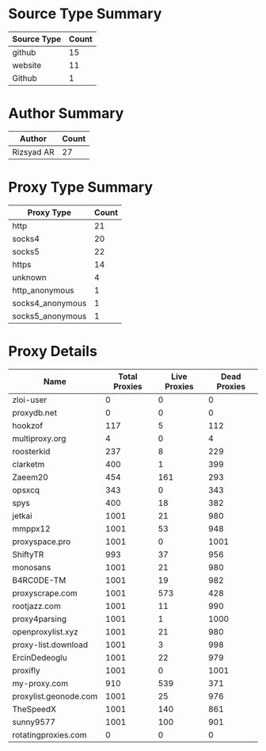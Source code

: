 # Source Type Summary

| Source Type | Count |
|-------------|-------|
| github | 15 |
| website | 11 |
| Github | 1 |


# Author Summary

| Author | Count |
|--------|-------|
| Rizsyad AR | 27 |


# Proxy Type Summary

| Proxy Type | Count |
|------------|-------|
| http | 21 |
| socks4 | 20 |
| socks5 | 22 |
| https | 14 |
| unknown | 4 |
| http_anonymous | 1 |
| socks4_anonymous | 1 |
| socks5_anonymous | 1 |


# Proxy Details

| Name | Total Proxies | Live Proxies | Dead Proxies |
|------|---------------|--------------|---------------|
| zloi-user | 0 | 0 | 0 |
| proxydb.net | 0 | 0 | 0 |
| hookzof | 117 | 5 | 112 |
| multiproxy.org | 4 | 0 | 4 |
| roosterkid | 237 | 8 | 229 |
| clarketm | 400 | 1 | 399 |
| Zaeem20 | 454 | 161 | 293 |
| opsxcq | 343 | 0 | 343 |
| spys | 400 | 18 | 382 |
| jetkai | 1001 | 21 | 980 |
| mmppx12 | 1001 | 53 | 948 |
| proxyspace.pro | 1001 | 0 | 1001 |
| ShiftyTR | 993 | 37 | 956 |
| monosans | 1001 | 21 | 980 |
| B4RC0DE-TM | 1001 | 19 | 982 |
| proxyscrape.com | 1001 | 573 | 428 |
| rootjazz.com | 1001 | 11 | 990 |
| proxy4parsing | 1001 | 1 | 1000 |
| openproxylist.xyz | 1001 | 21 | 980 |
| proxy-list.download | 1001 | 3 | 998 |
| ErcinDedeoglu | 1001 | 22 | 979 |
| proxifly | 1001 | 0 | 1001 |
| my-proxy.com | 910 | 539 | 371 |
| proxylist.geonode.com | 1001 | 25 | 976 |
| TheSpeedX | 1001 | 140 | 861 |
| sunny9577 | 1001 | 100 | 901 |
| rotatingproxies.com | 0 | 0 | 0 |
